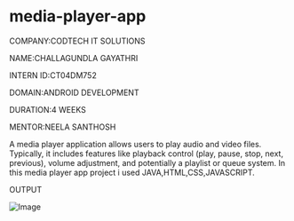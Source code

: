 # media-player-app

COMPANY:CODTECH IT SOLUTIONS

NAME:CHALLAGUNDLA GAYATHRI

INTERN ID:CT04DM752

DOMAIN:ANDROID DEVELOPMENT

DURATION:4 WEEKS

MENTOR:NEELA SANTHOSH

A media player application allows users to play audio and video files. Typically, it includes features like playback control (play, pause, stop, next, previous), volume adjustment, and potentially a playlist or queue system. In this media player app project i used  JAVA,HTML,CSS,JAVASCRIPT.

OUTPUT

![Image](https://github.com/user-attachments/assets/cf993b49-6202-4c9e-aeeb-ecf740447f8f)
